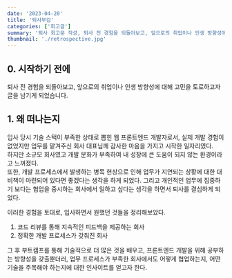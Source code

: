 ```yaml
---
date: '2023-04-20'
title: '퇴사부검'
categories: ['회고글']
summary: '퇴사 회고문 작성, 퇴사 전 경험을 되돌아보고, 앞으로의 취업이나 인생 방향성에 대한 고민'
thumbnail: './retrospective.jpg'
---
```

## 0. 시작하기 전에
 퇴사 전 경험을 되돌아보고, 앞으로의 취업이나 인생 방향성에 대해 고민을 토로하고자 글을 남기게 되었습니다.

## 1. 왜 떠나는지
입사 당시 기술 스택이 부족한 상태로 뽑힌 웹 프론트엔드 개발자로서, 실제 개발 경험이 없었지만 업무를 맡겨주신 회사 대표님께 감사한 마음을 가지고 시작한 일자리였다.  
하지만 소규모 회사였고 개발 문화가 부족하여 내 성장에 큰 도움이 되지 않는 환경이라고 느껴졌다.  
또한, 개발 프로세스에서 발생하는 병목 현상으로 인해 업무가 지연되는 상황에 대한 대비책이 마련되어 있다면 좋겠다는 생각을 하게 되었다. 그리고 개인적인 업무에 집중하기 보다는 협업을 중시하는 회사에서 일하고 싶다는 생각을 하면서 퇴사를 결심하게 되었다.

이러한 경험을 토대로, 입사하면서 원했던 것들을 정리해보았다.  

1. 코드 리뷰를 통해 지속적인 피드백을 제공하는 회사
2. 정확한 개발 프로세스가 갖춰진 회사  

그 후 부트캠프를 통해 기술적으로 더 많은 것을 배우고, 프론트엔드 개발을 위해 공부하는 방향성을 갖출뿐더러, 업무 프로세스가 부족한 회사에서도 어떻게 협업하는지, 어떤 기술을 주목해야 하는지에 대한 인사이트를 얻고자 한다.